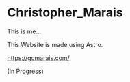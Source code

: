 # Christopher_Marais
This is me...

This Website is made using Astro.

https://gcmarais.com/

(In Progress)
